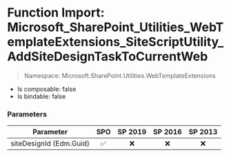 # Function Import: Microsoft_SharePoint_Utilities_WebTemplateExtensions_SiteScriptUtility_AddSiteDesignTaskToCurrentWeb

> Namespace: Microsoft.SharePoint.Utilities.WebTemplateExtensions

- Is composable: false
- Is bindable: false

### Parameters

Parameter | SPO | SP 2019 | SP 2016 | SP 2013
----------|:---:|:-------:|:-------:|:-------:
siteDesignId (Edm.Guid) | ✅ | ❌ | ❌ | ❌